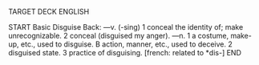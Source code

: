 TARGET DECK
ENGLISH

START
Basic
Disguise
Back: —v. (-sing) 1 conceal the identity of; make unrecognizable. 2 conceal (disguised my anger). —n. 1 a costume, make-up, etc., used to disguise. B action, manner, etc., used to deceive. 2 disguised state. 3 practice of disguising. [french: related to *dis-]
END
